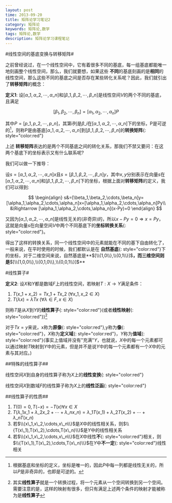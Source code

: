 ```yaml
---
layout: post
time: 2013-09-20
title: 矩阵论学习笔记2
category: 矩阵论
keywords: 矩阵论,数学
tags: 矩阵论,数学
description: 矩阵论学习课程笔记
---
```


#线性空间的基底变换与转移矩阵#

之前曾经说过，在一个线性空间中，它有着很多不同的基底，每一组基底都能唯一地刻画整个线性空间，那么，我们就要想，如果这些 **不同**的基底刻画的是**相同**的线性空间，那么这些不同的基底之间是否存在某些转化关系呢？因此，我们就引出了**转移矩阵**的概念：

**定义1**: 设$[\alpha\_1,\alpha\_2,\cdots,\alpha\_n]$和$[\beta\_1,\beta\_2,\cdots,\beta\_n]$是线性空间$V$的两个不同的基底，且满足

$$
\begin{equation}
[\beta_1,\beta_2,\cdots,\beta_n]=[\alpha_1,\alpha_2,\cdots,\alpha_n]P
\end{equation}
$$

其中$P=[p\_1,p\_2,\cdots,p\_n]$，其第i列是$\beta\_i$在$[\alpha\_1,\alpha\_2,\cdots,\alpha\_n]$下的坐标，P是可逆的[^1]，则称P是由基底$[\alpha\_1,\alpha\_2,\cdots,\alpha\_n]$到$[\beta\_1,\beta\_2,\cdots,\beta\_n]$的**转换矩阵**{: style="color:red"}

[^1]: 根据基底和坐标的定义，坐标是唯一的，因此$P$中每一列都是线性无关的，所以$P$是非奇异的，也即是可逆的。

上述 **转移矩阵**表达的是两个不同基底之间的转化关系，那我们不禁又要问：在这两个基底下的坐标表示又有什么联系呢?

我们可以做一下推导：

设$s=[\alpha\_1,\alpha\_2,\cdots,\alpha\_n]x$且$s=[\beta\_1,\beta\_2,\cdots,\beta\_n]y$，其中$x,y$分别表示在向量$s$在$[\alpha\_1,\alpha\_2,\cdots,\alpha\_n]$和$[\beta\_1,\beta\_2,\cdots,\beta\_n]$下的坐标，根据上面对**转移矩阵**的定义，我们可以得到:

$$
\begin{align}
s&=[\beta_1,\beta_2,\cdots,\beta_n]y=[\alpha_1,\alpha_2,\cdots,\alpha_n]x=[\alpha_1,\alpha_2,\cdots,\alpha_n]Py\\
&\Rightarrow [\alpha_1,\alpha_2,\cdots,\alpha_n](x-Py)=0
\end{align}
$$

又因为$[\alpha\_1,\alpha\_2,\cdots,\alpha\_n]$是线性无关的(非奇异)的，所以$x-Py=0\Rightarrow x=Py$，这就是向量$s$在向量空间$V$中两个不同基底下的**坐标转换关系**{: style="color:red"}。

得出了这样的转换关系，同一个线性空间中的元素就能在不同的基下自由转化了，一般来说，在平时使用的时候，我们都默认是在 **自然基底**{: style="color:red"}下的坐标，对于二维空间来说，自然基底是**$[\\{1,0\\},\\{0,1\\}]$**，而三维空间则是**$[\\{1,0,0\\},\\{0,1,0\\},\\{0,0,1\\}]$**

#线性算子#

**定义2**: 设$X$和$Y$都是数域$F$上的线性空间，若映射$T:X\to Y$满足条件：

1. $T(x\_1+x\_2)=Tx\_1+Tx\_2$	$\left(\forall x\_1,x\_2\in X\right)$
2. $T(\lambda x)=\lambda Tx$	$\left(\forall \lambda\in F,x\in X\right)$

则称$T$是从$X$到$Y$的**线性算子**{: style="color:red"}(或者**线性映射**{: style="color:red"})[^3]

对于$Tx=y$来说，x称为**原像**{: style="color:red"},y称为**像**{: style="color:red"}，$X$称为**定义域**{: style="color:red"}，$Y$称为**值域**{: style="color:red"}(事实上值域并没有"充满"$Y$，也就说，$X$中的每一个元素都可以通过映射$T$映射到$Y$中的元素，但是并不是说$Y$中的每一个元素都有一个$X$中的元素与其对应。)

[^3]: 其实**线性算子**就是一个转换过程，将一个元素从一个空间转换到另一个空间。需要注意的是，这样的映射有很多，但只有满足上述两个条件的映射才能被称为是**线性算子**

##特殊的线性算子##

线性空间$X$到自身的线性算子称为$X$上的**线性变换**{: style="color:red"}

线性空间$X$到数域$F$的线性算子称为$X$上的**线性泛函**{: style="color:red"}

##线性算子的性质##

1. $T(0)=0,T(-x)=-T(x) \forall x\in X$
2. $T(\lambda\_1x\_1+\lambda\_2x\_2+\cdots+\lambda\_nx\_n)=\lambda\_1T(x\_1)+\lambda\_2T(x\_2)+\cdots+\lambda\_nT(x\_n)$
3. 若$\\{x\_1,x\_2,\cdots,x\_n\\}$是$X$中的线性相关系，则$\\{T(x\_1),T(x\_2),\cdots,T(x\_n)\\}$是$Y$中的线性相关系
4. 若$\\{x\_1,x\_2,\cdots,x\_n\\}$在$X$中线性**不**{: style="color:red"}相关，则$\\{T(x\_1),T(x\_2),\cdots,T(x\_n)\\}$在$Y$中**不一定**{: style="color:red"}线性相关
